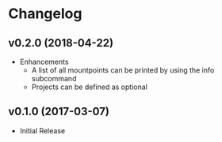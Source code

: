 # Changelog

## v0.2.0 (2018-04-22)

- Enhancements
  - A list of all mountpoints can be printed by using the info subcommand
  - Projects can be defined as optional

## v0.1.0 (2017-03-07)

- Initial Release
